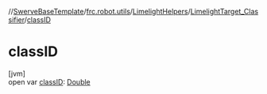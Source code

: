//[SwerveBaseTemplate](../../../../index.md)/[frc.robot.utils](../../index.md)/[LimelightHelpers](../index.md)/[LimelightTarget_Classifier](index.md)/[classID](class-i-d.md)

# classID

[jvm]\
open var [classID](class-i-d.md): [Double](https://kotlinlang.org/api/latest/jvm/stdlib/kotlin/-double/index.html)
